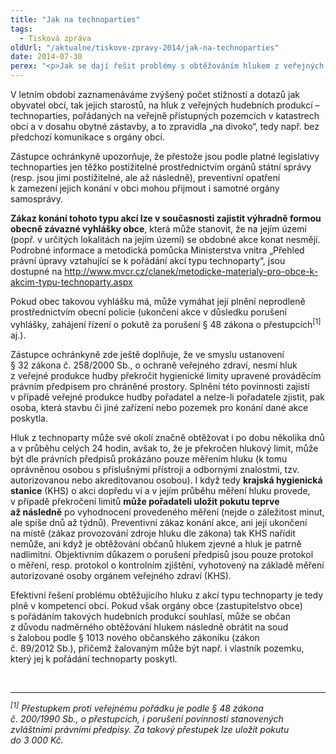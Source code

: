 ```yaml
---
title: "Jak na technoparties"
tags:
  - Tisková zpráva
oldUrl: "/aktualne/tiskove-zpravy-2014/jak-na-technoparties"
date: 2014-07-30
perex: "<p>Jak se dají řešit problémy s obtěžováním hlukem z veřejných hudebních produkcí. Které úřady či orgány mají v této věci kompetence a jak účinné.</p>"
---
```


<!-- imported from the old website -->

<p>V letním období zaznamenáváme zvýšený počet stížností a dotazů jak obyvatel obcí, tak jejich starostů, na hluk z veřejných hudebních produkcí – technoparties, pořádaných na veřejně přístupných pozemcích v katastrech obcí a v dosahu obytné zástavby, a to zpravidla „na divoko“, tedy např. bez předchozí komunikace s orgány obcí.  </p><p>Zástupce ochránkyně upozorňuje, že přestože jsou podle platné legislativy technoparties jen těžko postižitelné prostřednictvím orgánů státní správy (resp. jsou jimi postižitelné, ale až následně), preventivní opatření k zamezení jejich konání v obci mohou přijmout i samotné orgány samosprávy. </p><p><strong>Zákaz konání tohoto typu akcí lze v současnosti zajistit výhradně formou obecně závazné vyhlášky obce</strong>, která může stanovit, že na jejím území (popř. v určitých lokalitách na jejím území) se obdobné akce konat nesmějí. Podrobné informace a metodická pomůcka Ministerstva vnitra „Přehled právní úpravy vztahující se k pořádání akcí typu technoparty“, jsou dostupné na <a title="Otevření do nového okna" href="http://www.mvcr.cz/clanek/metodicke-materialy-pro-obce-k-akcim-typu-technoparty.aspx" target="_blank">http://www.mvcr.cz/clanek/metodicke-materialy-pro-obce-k-akcim-typu-technoparty.aspx</a>  </p><p>Pokud obec takovou vyhlášku má, může vymáhat její plnění neprodleně prostřednictvím obecní policie (ukončení akce v důsledku porušení vyhlášky, zahájení řízení o pokutě za porušení § 48 zákona o přestupcích<sup>[1]</sup> aj.).</p><p>Zástupce ochránkyně zde ještě doplňuje, že ve smyslu ustanovení § 32 zákona č. 258/2000 Sb., o ochraně veřejného zdraví, nesmí hluk z veřejné produkce hudby překročit hygienické limity upravené prováděcím právním předpisem pro chráněné prostory. Splnění této povinnosti zajistí v případě veřejné produkce hudby pořadatel a nelze-li pořadatele zjistit, pak osoba, která stavbu či jiné zařízení nebo pozemek pro konání dané akce poskytla. </p><p>Hluk z technoparty může své okolí značně obtěžovat i po dobu několika dnů a v průběhu celých 24 hodin, avšak to, že je překročen hlukový limit, může být dle právních předpisů prokázáno pouze měřením hluku (k tomu oprávněnou osobou s příslušnými přístroji a odbornými znalostmi, tzv. autorizovanou nebo akreditovanou osobou). I když tedy <strong>krajská hygienická stanice</strong> (KHS) o akci dopředu ví a v jejím průběhu měření hluku provede, v případě překročení limitů <strong>může pořadateli uložit pokutu teprve až následně</strong> po vyhodnocení provedeného měření (nejde o záležitost minut, ale spíše dnů až týdnů). Preventivní zákaz konání akce, ani její ukončení na místě (zákaz provozování zdroje hluku dle zákona) tak KHS nařídit nemůže, ani když je obtěžování občanů hlukem zjevné a hluk je patrně nadlimitní. Objektivním důkazem o porušení předpisů jsou pouze protokol o měření, resp. protokol o kontrolním zjištění, vyhotovený na základě měření autorizované osoby orgánem veřejného zdraví (KHS).  </p><p>Efektivní řešení problému obtěžujícího hluku z akcí typu technoparty je tedy plně v kompetenci obcí. Pokud však orgány obce (zastupitelstvo obce) s pořádáním takových hudebních produkcí souhlasí, může se občan z důvodu nadměrného obtěžování hlukem následně obrátit na soud s žalobou podle § 1013 nového občanského zákoníku (zákon č. 89/2012 Sb.), přičemž žalovaným může být např. i vlastník pozemku, který jej k pořádání technoparty poskytl.</p><br /><hr /><p><em><sup>[1]</sup> Přestupkem proti veřejnému pořádku je podle § 48 zákona č. 200/1990 Sb., o přestupcích, i porušení povinností stanovených zvláštními právními předpisy. Za takový přestupek lze uložit pokutu do 3 000 Kč.</em></p>
